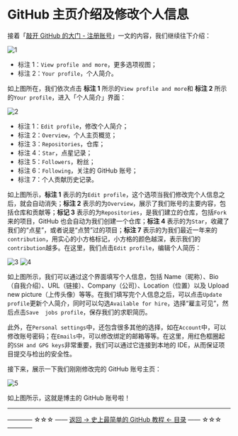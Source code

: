 # GitHub 主页介绍及修改个人信息

接着「[敲开 GitHub 的大门 - 注册账号](https://github.com/guobinhit/cg-blog/blob/master/articles/github/tutorials/sign-up.md)」一文的内容，我们继续往下介绍：

![1](http://img.blog.csdn.net/20170328153507138)

 - 标注 1：`View profile and more`，更多选项视图；
 - 标注 2：`Your profile`，个人简介。

如上图所在，我们依次点击 **标注 1** 所示的`View profile and more`和 **标注 2** 所示的`Your profile`，进入「个人简介」界面：

![2](http://img.blog.csdn.net/20170328154525215)

 - 标注 1：`Edit profile`，修改个人简介；
 - 标注 2：`Overview`，个人主页概览；
 - 标注 3：`Repositories`，仓库；
 - 标注 4：`Star`，点星记录；
 - 标注 5：`Followers`，粉丝；
 - 标注 6：`Following`，关注的 GitHub 账号；
 - 标注 7：个人贡献历史记录。

如上图所示，**标注 1** 表示的为`Edit profile`，这个选项当我们修改完个人信息之后，就会自动消失；**标注 2** 表示的为`Overview`，展示了我们账号的主要内容，包括仓库和贡献等；**标记 3** 表示的为`Repositories`，是我们建立的仓库，包括`Fork`来的项目，GitHub 也会自动为我们创建一个仓库；**标注 4** 表示的为`Star`，收藏了我们的“点星”，或者说是“点赞”过的项目；**标注 7** 表示的为我们最近一年来的`contribution`，用实心的小方格标记，小方格的颜色越深，表示我们的`contribution`越多。在这里，我们点击`Edit profile`，编辑个人简历：

![3](http://img.blog.csdn.net/20170328155845761)
![4](http://img.blog.csdn.net/20170328160318584)

如上图所示，我们可以通过这个界面填写个人信息，包括 Name（昵称）、Bio（自我介绍）、URL（链接）、Company（公司）、Location（位置）以及 Upload new picture（上传头像）等等。在我们填写完个人信息之后，可以点击`Update profile`更新个人简介，同时可以勾选`Available for hire`，选择“雇主可见”，然后点击`Save  jobs profile`，保存我们的求职简历。

此外，在`Personal settings`中，还包含很多其他的选择，如在`Account`中，可以修改账号密码；在`Emails`中，可以修改绑定的邮箱等等。在这里，用红色框圈起的`SSH and GPG keys`非常重要，我们可以通过它连接到本地的 IDE，从而保证项目提交与检出的安全性。

接下来，展示一下我们刚刚修改完的 GitHub 账号主页：

![5](http://img.blog.csdn.net/20170328162805353)

如上图所示，这就是博主的 GitHub 账号啦！


----------
———— ☆☆☆ —— [返回 -> 史上最简单的 GitHub 教程 <- 目录](https://github.com/guobinhit/cg-blog/blob/master/articles/github/GITHUB_README.md) —— ☆☆☆ ————
